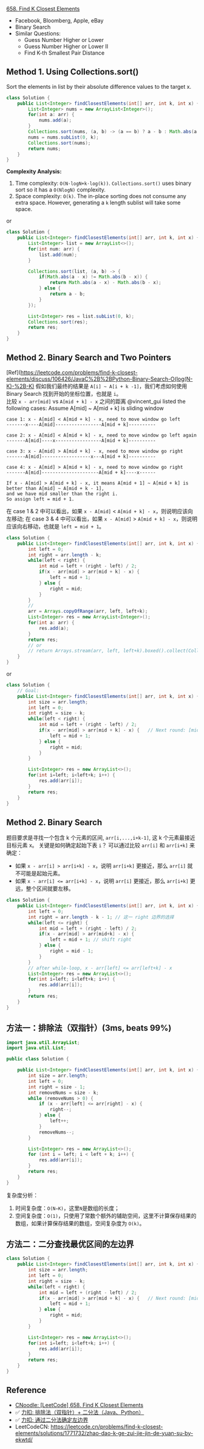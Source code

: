 [658. Find K Closest Elements](https://leetcode.com/problems/find-k-closest-elements/)

* Facebook, Bloomberg, Apple, eBay
* Binary Search
* Similar Questions:
    * Guess Number Higher or Lower
    * Guess Number Higher or Lower II
    * Find K-th Smallest Pair Distance
    

## Method 1. Using Collections.sort()
Sort the elements in list by their absolute difference values to the target x.
```java 
class Solution {
    public List<Integer> findClosestElements(int[] arr, int k, int x) {
        List<Integer> nums = new ArrayList<Integer>();
        for(int a: arr) {
            nums.add(a);
        }
        Collections.sort(nums, (a, b) -> (a == b) ? a - b : Math.abs(a - x) - Math.abs(b - x));
        nums = nums.subList(0, k);
        Collections.sort(nums);
        return nums;
    }
}
```
**Complexity Analysis:**
1. Time complexity: `O(N⋅logN+k⋅log(k))`. `Collections.sort()` uses binary sort so it has a `O(NlogN)` complexity.
2. Space complexity: `O(k)`. The in-place sorting does not consume any extra space. However, generating a `k` length sublist will take some space. 

or
```java
class Solution {
    public List<Integer> findClosestElements(int[] arr, int k, int x) {
        List<Integer> list = new ArrayList<>();
        for(int num: arr) {
            list.add(num);
        }

        Collections.sort(list, (a, b) -> {
            if(Math.abs(a - x) != Math.abs(b - x)) {
                return Math.abs(a - x) - Math.abs(b - x);
            } else {
                return a - b;
            }
        });

        List<Integer> res = list.subList(0, k);
        Collections.sort(res);
        return res;
    }
}
```

## Method 2. Binary Search and Two Pointers
[Ref](https://leetcode.com/problems/find-k-closest-elements/discuss/106426/JavaC%2B%2BPython-Binary-Search-O(log(N-K)-%2B-K)
假如我们最终的结果是 `A[i] ~ A[i + k -1]`，我们考虑如何使用 Binary Search 找到开始的坐标位置，也就是 `i`。       
比较 `x - arr[mid]` vs `A[mid + k] - x` 之间的距离
    @vincent_gui listed the following cases:
    Assume A[mid] ~ A[mid + k] is sliding window
    
    case 1: x - A[mid] < A[mid + k] - x, need to move window go left
    -------x----A[mid]-----------------A[mid + k]----------
    
    case 2: x - A[mid] < A[mid + k] - x, need to move window go left again
    -------A[mid]----x-----------------A[mid + k]----------
    
    case 3: x - A[mid] > A[mid + k] - x, need to move window go right
    -------A[mid]------------------x---A[mid + k]----------
    
    case 4: x - A[mid] > A[mid + k] - x, need to move window go right
    -------A[mid]---------------------A[mid + k]----x------
    
    If x - A[mid] > A[mid + k] - x, it means A[mid + 1] ~ A[mid + k] is better than A[mid] ~ A[mid + k - 1],
    and we have mid smaller than the right i.
    So assign left = mid + 1.
在 case 1 & 2 中可以看出，如果 `x - A[mid]` < `A[mid + k] - x`，则说明应该向左移动;
在 case 3 & 4 中可以看出，如果 `x - A[mid]` > `A[mid + k] - x`，则说明应该向右移动，也就是 `left = mid + 1`。
```java 
class Solution {
    public List<Integer> findClosestElements(int[] arr, int k, int x) {
        int left = 0;
        int right = arr.length - k;
        while(left < right) {
            int mid = left + (right - left) / 2;
            if(x - arr[mid] > arr[mid + k] - x) {
                left = mid + 1;
            } else {
                right = mid;
            }
        }
        // 
        arr = Arrays.copyOfRange(arr, left, left+k);
        List<Integer> res = new ArrayList<Integer>();
        for(int a: arr) {
            res.add(a);
        }
        return res;
        // or
        // return Arrays.stream(arr, left, left+k).boxed().collect(Collectors.toList());
    }
}
```

or
```java
class Solution {
    // Goal: 
    public List<Integer> findClosestElements(int[] arr, int k, int x) {
        int size = arr.length;
        int left = 0;
        int right = size - k;
        while(left < right) {
            int mid = left + (right - left) / 2;
            if(x - arr[mid] > arr[mid + k] - x) {   // Next round: [mid+1, ]
                left = mid + 1;
            } else {
                right = mid;
            }
        }

        List<Integer> res = new ArrayList<>();
        for(int i=left; i<left+k; i++) {
            res.add(arr[i]);
        }
        return res;
    }
}
```


## Method 2. Binary Search
题目要求是寻找一个包含 k 个元素的区间, `arr[i,...,i+k-1]`, 这 k 个元素最接近目标元素 x。
关键是如何确定起始下表 `i`？
可以通过比较 `arr[i]` 和 `arr[i+k]` 来确定：
* 如果 `x - arr[i] > arr[i+k] - x`，说明 `arr[i+k]` 更接近，那么 `arr[i]` 就不可能是起始元素。
* 如果 `x - arr[i] <= arr[i+k] - x`，说明 `arr[i]` 更接近，那么 `arr[i+k]` 更远，整个区间就要左移。
```java
class Solution {
    public List<Integer> findClosestElements(int[] arr, int k, int x) {
        int left = 0;
        int right = arr.length - k - 1; // 这一 right 边界的选择
        while(left <= right) {
            int mid = left + (right - left) / 2;
            if(x - arr[mid] > arr[mid+k] - x) {
                left = mid + 1; // shift right
            } else {
                right = mid - 1;
            }
        }
        // after while-loop, x - arr[left] <= arr[left+k] - x
        List<Integer> res = new ArrayList<>();
        for(int i=left; i<left+k; i++) {
            res.add(arr[i]);
        }
        return res;
    }
}
```


## 方法一：排除法（双指针）(3ms, beats 99%)
```java
import java.util.ArrayList;
import java.util.List;

public class Solution {

    public List<Integer> findClosestElements(int[] arr, int k, int x) {
        int size = arr.length;
        int left = 0;
        int right = size - 1;
        int removeNums = size - k;
        while (removeNums > 0) {
            if (x - arr[left] <= arr[right] - x) {
                right--;
            } else {
                left++;
            }
            removeNums--;
        }

        List<Integer> res = new ArrayList<>();
        for (int i = left; i < left + k; i++) {
            res.add(arr[i]);
        }
        return res;
    }
}
```
复杂度分析：
1. 时间复杂度：`O(N−K)`，这里`N`是数组的长度；
2. 空间复杂度：`O(1)`，只使用了常数个额外的辅助空间，这里不计算保存结果的数组，如果计算保存结果的数组，空间复杂度为 `O(k)`。


## 方法二：二分查找最优区间的左边界
```java
class Solution {
    public List<Integer> findClosestElements(int[] arr, int k, int x) {
        int size = arr.length;
        int left = 0;
        int right = size - k;
        while(left < right) {
            int mid = left + (right - left) / 2;
            if(x - arr[mid] > arr[mid + k] - x) {   // Next round: [mid+1, ]
                left = mid + 1;
            } else {
                right = mid;
            }
        }

        List<Integer> res = new ArrayList<>();
        for(int i=left; i<left+k; i++) {
            res.add(arr[i]);
        }
        return res;
    }
}
```


## Reference
* [CNoodle: [LeetCode] 658. Find K Closest Elements](https://www.cnblogs.com/cnoodle/p/13138763.html)
* :white_check_mark: [力扣: 排除法（双指针）+ 二分法（Java、Python）](https://leetcode.cn/problems/find-k-closest-elements/solutions/12476/pai-chu-fa-shuang-zhi-zhen-er-fen-fa-python-dai-ma/)
* :white_check_mark: [力扣: 通过二分法确定左边界](https://leetcode.cn/problems/find-k-closest-elements/solutions/376097/tong-guo-er-fen-fa-que-ding-zuo-bian-jie-by-hao-ha/)
* LeetCodeCN: https://leetcode.cn/problems/find-k-closest-elements/solutions/1771732/zhao-dao-k-ge-zui-jie-jin-de-yuan-su-by-ekwtd/
